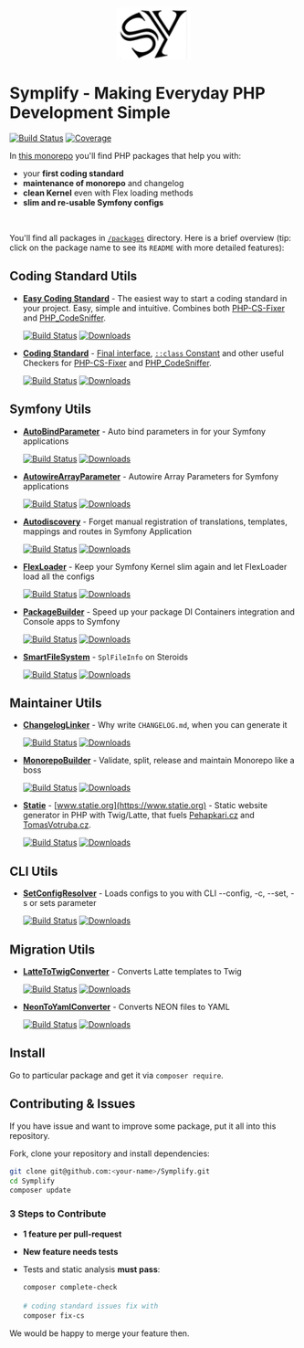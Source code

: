 <div align="center">
    <img src="/docs/symplify.png?v=3">
</div>

# Symplify - Making Everyday PHP Development Simple

[![Build Status](https://img.shields.io/travis/Symplify/Symplify/master.svg?style=flat-square)](https://travis-ci.org/Symplify/Symplify)
[![Coverage](https://img.shields.io/coveralls/Symplify/Symplify/master.svg?style=flat-square)](https://coveralls.io/github/Symplify/Symplify?branch=master)

In [this monorepo](https://gomonorepo.org/) you'll find PHP packages that help you with:

* your **first coding standard**
* **maintenance of monorepo** and changelog
* **clean Kernel** even with Flex loading methods
* **slim and re-usable Symfony configs**

<br>

You'll find all packages in [`/packages`](/packages) directory. Here is a brief overview (tip: click on the package name to see its `README` with more detailed features):

## Coding Standard Utils

* **[Easy Coding Standard](https://github.com/Symplify/EasyCodingStandard)** - The easiest way to start a coding standard in your project. Easy, simple and intuitive. Combines both [PHP-CS-Fixer](https://github.com/friendsofphp/php-cs-fixer) and [PHP_CodeSniffer](https://github.com/squizlabs/PHP_CodeSniffer).

    [![Build Status](https://img.shields.io/travis/Symplify/EasyCodingStandard/master.svg?style=flat-square)](https://travis-ci.org/Symplify/EasyCodingStandard)
    [![Downloads](https://img.shields.io/packagist/dt/symplify/easy-coding-standard.svg?style=flat-square)](https://packagist.org/packages/symplify/easy-coding-standard/stats)

* **[Coding Standard](https://github.com/Symplify/CodingStandard)** - [Final interface](http://ocramius.github.io/blog/when-to-declare-classes-final/), [`::class` Constant](https://www.tomasvotruba.cz/blog/2017/08/21/5-useful-rules-from-symplify-coding-standard/#3-class-constant-fixer) and other useful Checkers for [PHP-CS-Fixer](https://github.com/friendsofphp/php-cs-fixer) and [PHP_CodeSniffer](https://github.com/squizlabs/PHP_CodeSniffer).

    [![Build Status](https://img.shields.io/travis/Symplify/CodingStandard/master.svg?style=flat-square)](https://travis-ci.org/Symplify/CodingStandard)
    [![Downloads](https://img.shields.io/packagist/dt/symplify/coding-standard.svg?style=flat-square)](https://packagist.org/packages/symplify/coding-standard/stats)

## Symfony Utils

- **[AutoBindParameter](https://github.com/Symplify/AutoBindParameter)** - Auto bind parameters in for your Symfony applications

    [![Build Status](https://img.shields.io/travis/Symplify/AutoBindParameter/master.svg?style=flat-square)](https://travis-ci.org/Symplify/AutoBindParameter)
    [![Downloads](https://img.shields.io/packagist/dt/symplify/auto-bind-parameter.svg?style=flat-square)](https://packagist.org/packages/symplify/auto-bind-parameter/stats)

- **[AutowireArrayParameter](https://github.com/Symplify/AutowireArrayParameter)** - Autowire Array Parameters for Symfony applications

    [![Build Status](https://img.shields.io/travis/Symplify/AutowireArrayParameter/master.svg?style=flat-square)](https://travis-ci.org/Symplify/AutowireArrayParameter)
    [![Downloads](https://img.shields.io/packagist/dt/symplify/autowire-array-parameter.svg?style=flat-square)](https://packagist.org/packages/symplify/autowire-array-parameter/stats)

- **[Autodiscovery](https://github.com/Symplify/Autodiscovery)** - Forget manual registration of translations, templates, mappings and routes in Symfony Application

    [![Build Status](https://img.shields.io/travis/Symplify/Autodiscovery/master.svg?style=flat-square)](https://travis-ci.org/Symplify/Autodiscovery)
    [![Downloads](https://img.shields.io/packagist/dt/symplify/autodiscovery.svg?style=flat-square)](https://packagist.org/packages/symplify/autodiscovery/stats)

- **[FlexLoader](https://github.com/Symplify/FlexLoader)** - Keep your Symfony Kernel slim again and let FlexLoader load all the configs

    [![Build Status](https://img.shields.io/travis/Symplify/FlexLoader/master.svg?style=flat-square)](https://travis-ci.org/Symplify/FlexLoader)
    [![Downloads](https://img.shields.io/packagist/dt/symplify/flex-loader.svg?style=flat-square)](https://packagist.org/packages/symplify/flex-loader/stats)

- **[PackageBuilder](https://github.com/Symplify/PackageBuilder)** - Speed up your package DI Containers integration and Console apps to Symfony

    [![Build Status](https://img.shields.io/travis/Symplify/PackageBuilder/master.svg?style=flat-square)](https://travis-ci.org/Symplify/PackageBuilder)
    [![Downloads](https://img.shields.io/packagist/dt/symplify/package-builder.svg?style=flat-square)](https://packagist.org/packages/symplify/package-builder/stats)

- **[SmartFileSystem](https://github.com/Symplify/SmartFileSystem)** - `SplFileInfo` on Steroids

    [![Build Status](https://img.shields.io/travis/Symplify/SmartFileSystem/master.svg?style=flat-square)](https://travis-ci.org/Symplify/SmartFileSystem)
    [![Downloads](https://img.shields.io/packagist/dt/symplify/smart-file-system.svg?style=flat-square)](https://packagist.org/packages/symplify/smart-file-system/stats)

## Maintainer Utils

- **[ChangelogLinker](https://github.com/Symplify/ChangelogLinker)** - Why write `CHANGELOG.md`, when you can generate it

    [![Build Status](https://img.shields.io/travis/Symplify/ChangelogLinker/master.svg?style=flat-square)](https://travis-ci.org/Symplify/ChangelogLinker)
    [![Downloads](https://img.shields.io/packagist/dt/symplify/changelog-linker.svg?style=flat-square)](https://packagist.org/packages/symplify/changelog-linker/stats)

- **[MonorepoBuilder](https://github.com/Symplify/MonorepoBuilder)** - Validate, split, release and maintain Monorepo like a boss

    [![Build Status](https://img.shields.io/travis/Symplify/MonorepoBuilder/master.svg?style=flat-square)](https://travis-ci.org/Symplify/MonorepoBuilder)
    [![Downloads](https://img.shields.io/packagist/dt/symplify/monorepo-builder.svg?style=flat-square)](https://packagist.org/packages/symplify/monorepo-builder/stats)

- **[Statie](https://github.com/Symplify/Statie)** - [www.statie.org](https://www.statie.org) - Static website generator in PHP with Twig/Latte, that fuels [Pehapkari.cz](https://github.com/pehapkari/pehapkari.cz) and [TomasVotruba.cz](https://github.com/tomasvotruba/tomasvotruba.cz).

    [![Build Status](https://img.shields.io/travis/Symplify/Statie/master.svg?style=flat-square)](https://travis-ci.org/Symplify/Statie)
    [![Downloads](https://img.shields.io/packagist/dt/Symplify/statie.svg?style=flat-square)](https://packagist.org/packages/Symplify/statie/stats)

## CLI Utils

- **[SetConfigResolver](https://github.com/Symplify/SetConfigResolver)** - Loads configs to you with CLI --config, -c, --set, -s or sets parameter

    [![Build Status](https://img.shields.io/travis/Symplify/SetConfigResolver/master.svg?style=flat-square)](https://travis-ci.org/Symplify/SetConfigResolver)
    [![Downloads](https://img.shields.io/packagist/dt/symplify/set-config-resolver.svg?style=flat-square)](https://packagist.org/packages/symplify/set-config-resolver/stats)

## Migration Utils

- **[LatteToTwigConverter](https://github.com/Symplify/LatteToTwigConverter)** - Converts Latte templates to Twig

    [![Build Status](https://img.shields.io/travis/Symplify/LatteToTwigConverter/master.svg?style=flat-square)](https://travis-ci.org/Symplify/LatteToTwigConverter)
    [![Downloads](https://img.shields.io/packagist/dt/symplify/latte-to-twig-converter.svg?style=flat-square)](https://packagist.org/packages/symplify/latte-to-twig-converter/stats)

- **[NeonToYamlConverter](https://github.com/Symplify/NeonToYamlConverter)** - Converts NEON files to YAML

    [![Build Status](https://img.shields.io/travis/Symplify/NeonToYamlConverter/master.svg?style=flat-square)](https://travis-ci.org/Symplify/NeonToYamlConverter)
    [![Downloads](https://img.shields.io/packagist/dt/symplify/neon-to-yaml-converter.svg?style=flat-square)](https://packagist.org/packages/symplify/neon-to-yaml-converter/stats)

## Install

Go to particular package and get it via `composer require`.

## Contributing & Issues

If you have issue and want to improve some package, put it all into this repository.

Fork, clone your repository and install dependencies:

```bash
git clone git@github.com:<your-name>/Symplify.git
cd Symplify
composer update
```

### 3 Steps to Contribute

- **1 feature per pull-request**
- **New feature needs tests**
- Tests and static analysis **must pass**:

    ```bash
    composer complete-check

    # coding standard issues fix with
    composer fix-cs
    ```

We would be happy to merge your feature then.
